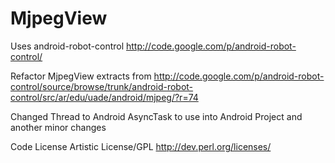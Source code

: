 MjpegView
=========

Uses android-robot-control
http://code.google.com/p/android-robot-control/

Refactor MjpegView extracts from
http://code.google.com/p/android-robot-control/source/browse/trunk/android-robot-control/src/ar/edu/uade/android/mjpeg/?r=74

Changed Thread to Android AsyncTask to use into Android Project and another minor changes



Code License
Artistic License/GPL 
http://dev.perl.org/licenses/



